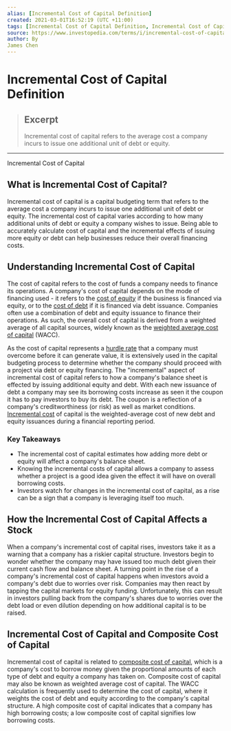 ```yaml
---
alias: [Incremental Cost of Capital Definition]
created: 2021-03-01T16:52:19 (UTC +11:00)
tags: [Incremental Cost of Capital Definition, Incremental Cost of Capital]
source: https://www.investopedia.com/terms/i/incremental-cost-of-capital.asp
author: By
James Chen
---
```


# Incremental Cost of Capital Definition

> ## Excerpt
> Incremental cost of capital refers to the average cost a company incurs to issue one additional unit of debt or equity.

---

Incremental Cost of Capital
## What is Incremental Cost of Capital?

Incremental cost of capital is a capital budgeting term that refers to the average cost a company incurs to issue one additional unit of debt or equity. The incremental cost of capital varies according to how many additional units of debt or equity a company wishes to issue. Being able to accurately calculate cost of capital and the incremental effects of issuing more equity or debt can help businesses reduce their overall financing costs.

## Understanding Incremental Cost of Capital

The cost of capital refers to the cost of funds a company needs to finance its operations. A company's cost of capital depends on the mode of financing used - it refers to the [cost of equity](https://www.investopedia.com/terms/c/costofequity.asp) if the business is financed via equity, or to the [cost of debt](https://www.investopedia.com/terms/c/costofdebt.asp) if it is financed via debt issuance. Companies often use a combination of debt and equity issuance to finance their operations. As such, the overall cost of capital is derived from a weighted average of all capital sources, widely known as the [weighted average cost of capital](https://www.investopedia.com/terms/w/wacc.asp) (WACC).

As the cost of capital represents a [hurdle rate](https://www.investopedia.com/terms/h/hurdlerate.asp) that a company must overcome before it can generate value, it is extensively used in the capital budgeting process to determine whether the company should proceed with a project via debt or equity financing. The "incremental" aspect of incremental cost of capital refers to how a company's balance sheet is effected by issuing additional equity and debt. With each new issuance of debt a company may see its borrowing costs increase as seen it the coupon it has to pay investors to buy its debt. The coupon is a reflection of a company's creditworthiness (or risk) as well as market conditions. [Incremental cost](https://www.investopedia.com/terms/i/incrementalcost.asp) of capital is the weighted-average cost of new debt and equity issuances during a financial reporting period.

### Key Takeaways

-   The incremental cost of capital estimates how adding more debt or equity will affect a company's balance sheet.
-   Knowing the incremental costs of capital allows a company to assess whether a project is a good idea given the effect it will have on overall borrowing costs.
-   Investors watch for changes in the incremental cost of capital, as a rise can be a sign that a company is leveraging itself too much.

## How the Incremental Cost of Capital Affects a Stock

When a company's incremental cost of capital rises, investors take it as a warning that a company has a riskier capital structure. Investors begin to wonder whether the company may have issued too much debt given their current cash flow and balance sheet. A turning point in the rise of a company's incremental cost of capital happens when investors avoid a company's debt due to worries over risk. Companies may then react by tapping the capital markets for equity funding. Unfortunately, this can result in investors pulling back from the company's shares due to worries over the debt load or even dilution depending on how additional capital is to be raised.

## Incremental Cost of Capital and Composite Cost of Capital

Incremental cost of capital is related to [composite cost of capital](https://www.investopedia.com/terms/c/composite-cost-of-capital.asp), which is a company's cost to borrow money given the proportional amounts of each type of debt and equity a company has taken on. Composite cost of capital may also be known as weighted average cost of capital. The WACC calculation is frequently used to determine the cost of capital, where it weights the cost of debt and equity according to the company's capital structure. A high composite cost of capital indicates that a company has high borrowing costs; a low composite cost of capital signifies low borrowing costs.

